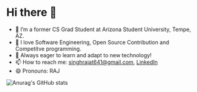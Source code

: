 # Hi there 👋



- 🔭 I’m a former CS Grad Student at Arizona Student University, Tempe, AZ.  
- 💬 I love Software Engineering, Open Source Contribution and Competitve programming.
- 💬 Always eager to learn and adapt to new technology!
- 📫 How to reach me: singhrajat641@gmail.com, [LinkedIn](https://www.linkedin.com/in/rajat641)
- 😄 Pronouns: RAJ

![Anurag's GitHub stats](https://github-readme-stats.vercel.app/api?username=rajat641&show_icons=true&theme=radical)

